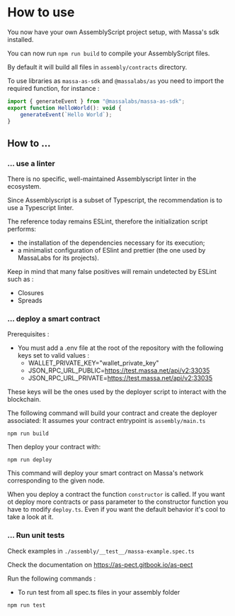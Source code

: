# How to use

You now have your own AssemblyScript project setup, with Massa's sdk installed.

You can now run `npm run build` to compile your AssemblyScript files.

By default it will build all files in `assembly/contracts` directory.

To use libraries as `massa-as-sdk` and `@massalabs/as` you need to import the required function, for instance :

```jsx
import { generateEvent } from "@massalabs/massa-as-sdk";
export function HelloWorld(): void {
    generateEvent(`Hello World`);
}
```

## How to …

### ... use a linter

There is no specific, well-maintained Assemblyscript linter in the ecosystem.

Since Assemblyscript is a subset of Typescript, the recommendation is to use a Typescript linter.

The reference today remains ESLint, therefore the initialization script performs:

- the installation of the dependencies necessary for its execution;
- a minimalist configuration of ESlint and prettier (the one used by MassaLabs for its projects).

Keep in mind that many false positives will remain undetected by ESLint such as :

- Closures
- Spreads

### ... deploy a smart contract

Prerequisites :

- You must add a .env file at the root of the repository with the following keys set to valid values :
  - WALLET_PRIVATE_KEY="wallet_private_key"
  - JSON_RPC_URL_PUBLIC=<https://test.massa.net/api/v2:33035>
  - JSON_RPC_URL_PRIVATE=<https://test.massa.net/api/v2:33035>

These keys will be the ones used by the deployer script to interact with the blockchain.

The following command will build your contract and create the deployer associated:
It assumes your contract entrypoint is `assembly/main.ts`

```shell
npm run build
```

Then deploy your contract with:

```shell
npm run deploy
```

This command will deploy your smart contract on Massa's network corresponding to the given node.

When you deploy a contract the function `constructor` is called. If you want ot deploy more contracts or pass parameter to the constructor function you have to modify `deploy.ts`. Even if you want the default behavior it's cool to take a look at it.

### ... Run unit tests

Check examples in `./assembly/__test__/massa-example.spec.ts`

Check the documentation on <https://as-pect.gitbook.io/as-pect>

Run the following commands :

- To run test from all spec.ts files in your assembly folder

```shell
npm run test
```

